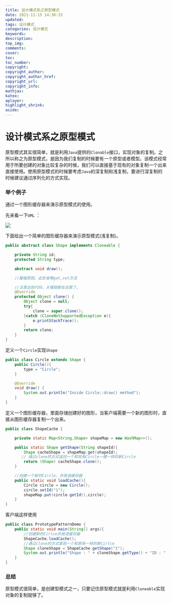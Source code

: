 ```yaml
---
title: 设计模式系之原型模式
date: 2021-11-15 14:38:33
updated:
tags: 设计模式
categories: 设计模式
keywords: 
description:
top_img:
comments:
cover:
toc:
toc_number:
copyright:
copyright_author:
copyright_author_href:
copyright_url:
copyright_info:
mathjax:
katex:
aplayer:
highlight_shrink:
aside:
---
```


# 设计模式系之原型模式

原型模式其实很简单，就是利用`Java`提供的`Clonable`接口，实现对象的复制。之所以称之为原型模式，是因为我们复制的时候要有一个原型或者模型。该模式经常用于所要创建的对象比较复杂的时候，我们可以直接基于现有的对象复制一个出来直接使用。使用原型模式的时候要考虑`Java`的深复制和浅复制，要进行深复制的时候建议通过序列化的方式实现。

### 举个例子

通过一个图形缓存器来演示原型模式的使用。

先来看一下`UML` ：

![](https://cdn.jsdelivr.net/gh/mbfjllybl/pictures-bed/202111151551814.png)

下面给出一个简单的图形缓存器来演示原型模式(浅复制)。

```java
public abstract class Shape implements Cloneable {

    private String id;
    protected String type;

    abstract void draw();

    //篇幅原因，此处省略get,set方法

    //注意这段代码，关键就都在这里了。
    @Override
    protected Object clone() {
        Object clone = null;
        try{
            clone = super.clone();
        }catch (CloneNotSupportedException e){
            e.printStackTrace();
        }
        return clone;
    }
}
```

定义一个`Circle`实现`Shape`

```java
public class Circle extends Shape {
    public Circle(){
        type = "Circle";
    }

    @Override
    void draw() {
        System.out.println("Inside Circle::draw() method");
    }
}
```

定义一个图形缓存器，里面存储创建好的图形，当客户端需要一个新的图形时，直接从图形缓存器复制一个出来。

```java
public class ShapeCache {

    private static Map<String,Shape> shapeMap = new HashMap<>();

    public static Shape getShape(String shapeId){
        Shape cacheShape = shapeMap.get(shapeId);
       // 通过clone的方式返回一个和现有Circle一模一样的新Circle
        return (Shape) cacheShape.clone();
    }

    //创建一个新的Circle，并放进缓存器
    public static void loadCache(){
        Circle circle = new Circle();
        circle.setId("1");
        shapeMap.put(circle.getId(),circle);
    }
}
```

客户端这样使用

```java
public class PrototypePatternDemo {
    public static void main(String[] args){
        //创建新的Cirlce并放进缓存器
        ShapeCache.loadCache();
        //通过clone的方式拿到一个和原来一样的新Cirlce
        Shape cloneShape = ShapeCache.getShape("1");
        System.out.println("Shape : " + cloneShape.getType() + "ID : " + cloneShape.getId() );
    }
}
```

### 总结

原型模式很简单，是创建型模式之一，只要记住原型模式就是利用`Cloneable`实现对象的复制就够了。

